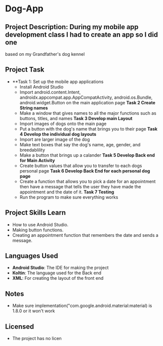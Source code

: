 # Dog-App

## Project Description: During my mobile app development class I had to create an app so I did one
based on my Grandfather's dog kennel

## Project Task
- **Task 1: Set up the mobile app applications
  - Install Android Studio 
  - Import android.content.Intent, androidx.appcompat.app.AppCompatActivity, android.os.Bundle, android.widget.Button
    on the main application page
  **Task 2 Create String names**
  - Make a window that gives names to all the major functions such as buttons, titles, and names
  **Task 3 Develop main Layout**
  - Import images of dogs onto the main page
  - Put a button with the dog's name that brings you to their page
  **Task 4 Develop the individual dog layouts**
  - Import are larger image of the dog
  - Make text boxes that say the dog's name, age, gender, and breedablility
  - Make a button that brings up a calander
  **Task 5 Develop Back end for Main Activity**
  - Create button values that allow you to transfer to each dogs personal page
  **Task 6 Develop Back End for each personal dog page**
  - Create a function that allows you to pick a date for an appointment then have a message that tells
    the user they have made the appointment and the date of it. 
  **Task 7 Testing**
  - Run the program to make sure everything works

## Project Skills Learn
- How to use Android Studio.
- Making button functions.
- Creating an appointment function that remembers the date and sends a message. 

## Languages Used
- **Android Studio**: The IDE for making the project
- **Koltin**: The language used for the Back end
- **XML**: For creating the layout of the front end

## Notes
- Make sure implementation("com.google.android.material:material) is 1.8.0 or it won't work

## Licensed 
- The project has no licen
